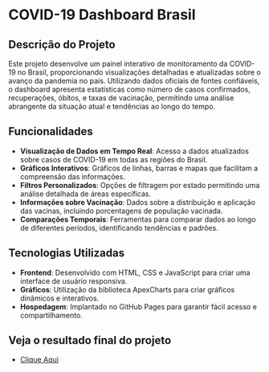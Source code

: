 # COVID-19 Dashboard Brasil

## Descrição do Projeto

Este projeto desenvolve um painel interativo de monitoramento da COVID-19 no Brasil, proporcionando visualizações detalhadas e atualizadas sobre o avanço da pandemia no país. Utilizando dados oficiais de fontes confiáveis, o dashboard apresenta estatísticas como número de casos confirmados, recuperações, óbitos, e taxas de vacinação, permitindo uma análise abrangente da situação atual e tendências ao longo do tempo.

## Funcionalidades

- **Visualização de Dados em Tempo Real**: Acesso a dados atualizados sobre casos de COVID-19 em todas as regiões do Brasil.
- **Gráficos Interativos**: Gráficos de linhas, barras e mapas que facilitam a compreensão das informações.
- **Filtros Personalizados**: Opções de filtragem por estado permitindo uma análise detalhada de áreas específicas.
- **Informações sobre Vacinação**: Dados sobre a distribuição e aplicação das vacinas, incluindo porcentagens de população vacinada.
- **Comparações Temporais**: Ferramentas para comparar dados ao longo de diferentes períodos, identificando tendências e padrões.

## Tecnologias Utilizadas

- **Frontend**: Desenvolvido com HTML, CSS e JavaScript para criar uma interface de usuário responsiva.
- **Gráficos**: Utilização da biblioteca ApexCharts para criar gráficos dinâmicos e interativos.
- **Hospedagem**: Implantado no GitHub Pages para garantir fácil acesso e compartilhamento.

## Veja o resultado final do projeto
+ <a href="https://stenioeric.github.io/dashboard-covid-brasil" target="_blank">Clique Aqui</a>
